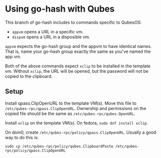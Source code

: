 # Using go-hash with Qubes

This branch of go-hash includes to commands specific to QubesOS:

* `appvm` opens a URL in a specific vm.
* `dispvm` opens a URL in a disposible vm.

`appvm` expects the go-hash group and the appvm to have identical
names.  That is, name your go-hash group exactly the same as you've
named the app vm.

Both of the above commands expect `xclip` to be installed in the
template vm.  Without `xclip`, the URL will be opened, but the
password will not be copied to the clipboard.

## Setup

Install qpass.ClipOpenURL to the template VM(s).  Move this file to
`/etc/qubes-rpc/qpass.ClipOpenURL`.  Ownership and permissions on the
copied file should be the same as `/etc/qubes-rpc/qubes.OpenURL`.

Install `xclip` on the template VM(s).  On fedora, `sudo dnf install xclip`.

On dom0, create `/etc/qubes-rpc/policy/qpass.ClipOpenURL`.  Usually a
good way to do this is:

```
sudo cp /etc/qubes-rpc/policy/qubes.ClipboardPaste /etc/qubes-rpc/policy/qpass.ClipOpenURL
```

